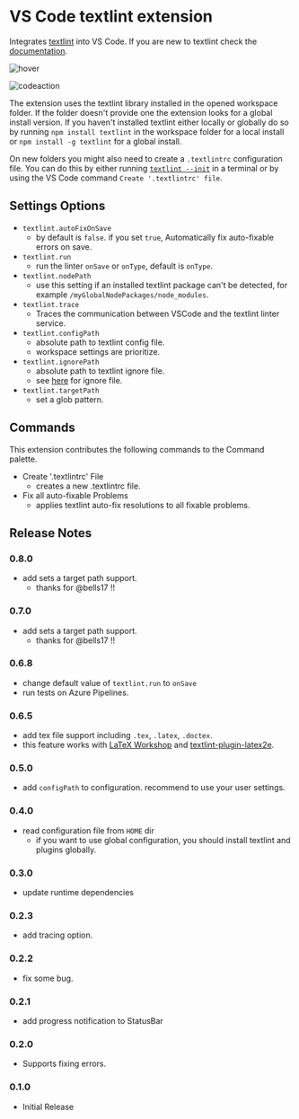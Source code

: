 # VS Code textlint extension

Integrates [textlint](https://textlint.github.io/) into VS Code. If you are new to textlint check the [documentation](https://textlint.github.io/).

![hover](https://github.com/taichi/vscode-textlint/raw/master/imgs/hover.png?raw=true)

![codeaction](https://github.com/taichi/vscode-textlint/raw/master/imgs/codeaction.png?raw=true)

The extension uses the textlint library installed in the opened workspace folder. If the folder doesn't provide one the
extension looks for a global install version. If you haven't installed textlint either locally or globally do so by running
`npm install textlint` in the workspace folder for a local install or `npm install -g textlint` for a global install.

On new folders you might also need to create a `.textlintrc` configuration file. You can do this by either running
[`textlint --init`](https://github.com/textlint/textlint/blob/master/docs/getting-started.md#configuration) in a terminal or by using the VS Code
command `Create '.textlintrc' file`.

## Settings Options

* `textlint.autoFixOnSave`
  * by default is `false`. if you set `true`, Automatically fix auto-fixable errors on save.
* `textlint.run`
  * run the linter `onSave` or `onType`, default is `onType`.
* `textlint.nodePath`
  * use this setting if an installed textlint package can't be detected, for example `/myGlobalNodePackages/node_modules`.
* `textlint.trace`
  * Traces the communication between VSCode and the textlint linter service.
* `textlint.configPath`
  * absolute path to textlint config file.
  * workspace settings are prioritize.
* `textlint.ignorePath`
  * absolute path to textlint ignore file.
  * see [here](https://textlint.github.io/docs/ignore.html#ignoring-files-textlintignore) for ignore file.
* `textlint.targetPath`
  * set a glob pattern.

## Commands

This extension contributes the following commands to the Command palette.

* Create '.textlintrc' File
  * creates a new .textlintrc file.
* Fix all auto-fixable Problems
  * applies textlint auto-fix resolutions to all fixable problems.

## Release Notes

### 0.8.0
* add sets a target path support.
  * thanks for @bells17 !!

### 0.7.0
* add sets a target path support.
  * thanks for @bells17 !!

### 0.6.8
* change default value of `textlint.run` to `onSave`
* run tests on Azure Pipelines.

### 0.6.5
* add tex file support including `.tex`, `.latex`, `.doctex`.
* this feature works with [LaTeX Workshop](https://marketplace.visualstudio.com/items?itemName=James-Yu.latex-workshop) and [textlint-plugin-latex2e](https://github.com/ta2gch/textlint-plugin-latex2e).

### 0.5.0
* add `configPath` to configuration. recommend to use your user settings.

### 0.4.0
* read configuration file from `HOME` dir
  * if you want to use global configuration, you should install textlint and plugins globally.

### 0.3.0
* update runtime dependencies

### 0.2.3
* add tracing option.

### 0.2.2
* fix some bug.

### 0.2.1
* add progress notification to StatusBar

### 0.2.0
* Supports fixing errors.

### 0.1.0
* Initial Release
